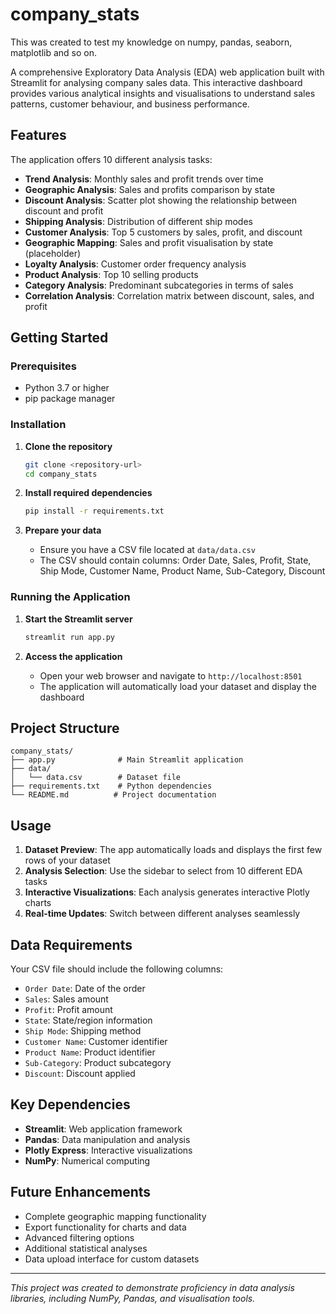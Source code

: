 # company_stats

This was created to test my knowledge on numpy, pandas, seaborn, matplotlib and so on.


A comprehensive Exploratory Data Analysis (EDA) web application built with Streamlit for analysing company sales data. This interactive dashboard provides various analytical insights and visualisations to understand sales patterns, customer behaviour, and business performance.

##  Features

The application offers 10 different analysis tasks:

- **Trend Analysis**: Monthly sales and profit trends over time
- **Geographic Analysis**: Sales and profits comparison by state
- **Discount Analysis**: Scatter plot showing the relationship between discount and profit
- **Shipping Analysis**: Distribution of different ship modes
- **Customer Analysis**: Top 5 customers by sales, profit, and discount
- **Geographic Mapping**: Sales and profit visualisation by state (placeholder)
- **Loyalty Analysis**: Customer order frequency analysis
- **Product Analysis**: Top 10 selling products
- **Category Analysis**: Predominant subcategories in terms of sales
- **Correlation Analysis**: Correlation matrix between discount, sales, and profit

## Getting Started

### Prerequisites

- Python 3.7 or higher
- pip package manager

### Installation

1. **Clone the repository**
   ```bash
   git clone <repository-url>
   cd company_stats
   ```

2. **Install required dependencies**
   ```bash
   pip install -r requirements.txt
   ```

3. **Prepare your data**
   - Ensure you have a CSV file located at `data/data.csv`
   - The CSV should contain columns: Order Date, Sales, Profit, State, Ship Mode, Customer Name, Product Name, Sub-Category, Discount

### Running the Application

1. **Start the Streamlit server**
   ```bash
   streamlit run app.py
   ```

2. **Access the application**
   - Open your web browser and navigate to `http://localhost:8501`
   - The application will automatically load your dataset and display the dashboard

##  Project Structure

```
company_stats/
├── app.py              # Main Streamlit application
├── data/
│   └── data.csv        # Dataset file
├── requirements.txt    # Python dependencies
└── README.md          # Project documentation
```

##  Usage

1. **Dataset Preview**: The app automatically loads and displays the first few rows of your dataset
2. **Analysis Selection**: Use the sidebar to select from 10 different EDA tasks
3. **Interactive Visualizations**: Each analysis generates interactive Plotly charts
4. **Real-time Updates**: Switch between different analyses seamlessly

##  Data Requirements

Your CSV file should include the following columns:
- `Order Date`: Date of the order
- `Sales`: Sales amount
- `Profit`: Profit amount
- `State`: State/region information
- `Ship Mode`: Shipping method
- `Customer Name`: Customer identifier
- `Product Name`: Product identifier
- `Sub-Category`: Product subcategory
- `Discount`: Discount applied

##  Key Dependencies

- **Streamlit**: Web application framework
- **Pandas**: Data manipulation and analysis
- **Plotly Express**: Interactive visualizations
- **NumPy**: Numerical computing

##  Future Enhancements

- Complete geographic mapping functionality
- Export functionality for charts and data
- Advanced filtering options
- Additional statistical analyses
- Data upload interface for custom datasets

---

*This project was created to demonstrate proficiency in data analysis libraries, including NumPy, Pandas, and visualisation tools.*
